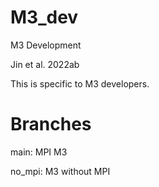 # M3_dev
M3 Development 

Jin et al. 2022ab

This is specific to M3 developers.


# Branches
main: MPI M3

no_mpi: M3 without MPI 


